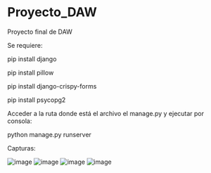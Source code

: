 # Proyecto_DAW
Proyecto final de DAW

Se requiere:

pip install django

pip install pillow

pip install django-crispy-forms

pip install psycopg2


Acceder a la ruta donde está el archivo el manage.py y ejecutar por consola:

python manage.py runserver

Capturas:

![image](https://user-images.githubusercontent.com/106404894/172028107-c2da6a0f-5002-4be0-bf05-534f40eccc51.png)
![image](https://user-images.githubusercontent.com/106404894/172028122-4a95556d-9bb9-46f0-868c-fc8a1dab2581.png)
![image](https://user-images.githubusercontent.com/106404894/172028132-cb8a16da-1be5-45e7-ba46-8b0500e01890.png)
![image](https://user-images.githubusercontent.com/106404894/172028142-15d56db8-d35c-4b1a-8f71-c6d75b7a4b9c.png)
